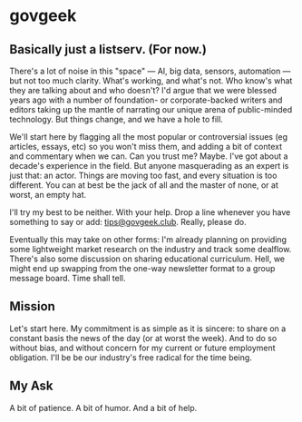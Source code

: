# govgeek

## Basically just a listserv. (For now.)
There's a lot of noise in this "space" — AI, big data, sensors, automation — but not too much clarity. What's working, and what's not. Who know's what they are talking about and who doesn't? I'd argue that we were blessed years ago with a number of foundation- or corporate-backed writers and editors taking up the mantle of narrating our unique arena of public-minded technology. But things change, and we have a hole to fill.

We'll start here by flagging all the most popular or controversial issues (eg articles, essays, etc) so you won't miss them, and adding a bit of context and commentary when we can. Can you trust me? Maybe. I've got about a decade's experience in the field. But anyone masquerading as an expert is just that: an actor. Things are moving too fast, and every situation is too different. You can at best be the jack of all and the master of none, or at worst, an empty hat.

I'll try my best to be neither. With your help. Drop a line whenever you have something to say or add: tips@govgeek.club. Really, please do.

Eventually this may take on other forms: I'm already planning on providing some lightweight market research on the industry and track some dealflow. There's also some discussion on sharing educational curriculum. Hell, we might end up swapping from the one-way newsletter format to a group message board. Time shall tell.

## Mission
Let's start here. My commitment is as simple as it is sincere: to share on a constant basis the news of the day (or at worst the week). And to do so without bias, and without concern for my current or future employment obligation. I'll be be our industry's free radical for the time being.

## My Ask
A bit of patience. A bit of humor. And a bit of help.